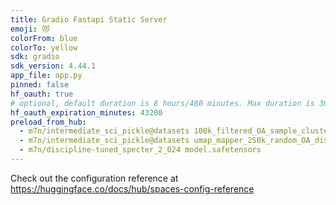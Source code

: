 ```yaml
---
title: Gradio Fastapi Static Server
emoji: 😻
colorFrom: blue
colorTo: yellow
sdk: gradio
sdk_version: 4.44.1
app_file: app.py
pinned: false
hf_oauth: true
# optional, default duration is 8 hours/480 minutes. Max duration is 30 days/43200 minutes.
hf_oauth_expiration_minutes: 43200
preload_from_hub:
  - m7n/intermediate_sci_pickle@datasets 100k_filtered_OA_sample_cluster_and_positions_supervised.pkl
  - m7n/intermediate_sci_pickle@datasets umap_mapper_250k_random_OA_discipline_tuned_specter_2_params.pkl
  - m7n/discipline-tuned_specter_2_024 model.safetensors
---
```




Check out the configuration reference at https://huggingface.co/docs/hub/spaces-config-reference